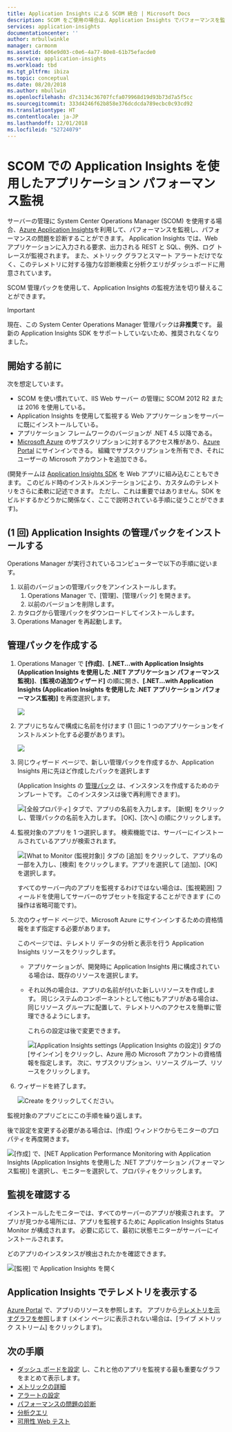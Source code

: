 ```yaml
---
title: Application Insights による SCOM 統合 | Microsoft Docs
description: SCOM をご使用の場合は、Application Insights でパフォーマンスを監視して問題を診断します。 包括的なダッシュ ボード、スマート アラート、強力な診断ツール、および分析クエリです。
services: application-insights
documentationcenter: ''
author: mrbullwinkle
manager: carmonm
ms.assetid: 606e9d03-c0e6-4a77-80e8-61b75efacde0
ms.service: application-insights
ms.workload: tbd
ms.tgt_pltfrm: ibiza
ms.topic: conceptual
ms.date: 08/20/2018
ms.author: mbullwin
ms.openlocfilehash: d7c3134c36707fcfa079968d19d93b73d7a5f5cc
ms.sourcegitcommit: 333d4246f62b858e376dcdcda789ecbc0c93cd92
ms.translationtype: HT
ms.contentlocale: ja-JP
ms.lasthandoff: 12/01/2018
ms.locfileid: "52724079"
---
```

# <a name="application-performance-monitoring-using-application-insights-for-scom"></a>SCOM での Application Insights を使用したアプリケーション パフォーマンス監視
サーバーの管理に System Center Operations Manager (SCOM) を使用する場合、[Azure Application Insights](app-insights-asp-net.md)を利用して、パフォーマンスを監視し、パフォーマンスの問題を診断することができます。 Application Insights では、Web アプリケーションに入力される要求、出力される REST と SQL、例外、ログ トレースが監視されます。 また、メトリック グラフとスマート アラートだけでなく、このテレメトリに対する強力な診断検索と分析クエリがダッシュボードに用意されています。 

SCOM 管理パックを使用して、Application Insights の監視方法を切り替えることができます。

> [!IMPORTANT]
> 現在、この System Center Operations Manager 管理パックは**非推奨**です。 最新の Application Insights SDK をサポートしていないため、推奨されなくなりました。

## <a name="before-you-start"></a>開始する前に
次を想定しています。

* SCOM を使い慣れていて、IIS Web サーバー の管理に SCOM 2012 R2 または 2016 を使用している。
* Application Insights を使用して監視する Web アプリケーションをサーバーに既にインストールしている。
* アプリケーション フレームワークのバージョンが .NET 4.5 以降である。
* [Microsoft Azure](https://azure.com) のサブスクリプションに対するアクセス権があり、[Azure Portal](https://portal.azure.com) にサインインできる。 組織でサブスクリプションを所有でき、それにユーザーの Microsoft アカウントを追加できる。

(開発チームは [Application Insights SDK](app-insights-asp-net.md) を Web アプリに組み込むこともできます。 このビルド時のインストルメンテーションにより、カスタムのテレメトリをさらに柔軟に記述できます。 ただし、これは重要ではありません。SDK をビルドするかどうかに関係なく、ここで説明されている手順に従うことができます)。

## <a name="one-time-install-application-insights-management-pack"></a>(1 回) Application Insights の管理パックをインストールする
Operations Manager が実行されているコンピューターで以下の手順に従います。

1. 以前のバージョンの管理パックをアンインストールします。
   1. Operations Manager で、[管理]、[管理パック] を開きます。 
   2. 以前のバージョンを削除します。
2. カタログから管理パックをダウンロードしてインストールします。
3. Operations Manager を再起動します。

## <a name="create-a-management-pack"></a>管理パックを作成する
1. Operations Manager で **[作成]**、**[.NET...with Application Insights (Application Insights を使用した .NET アプリケーション パフォーマンス監視)]**、**[監視の追加ウィザード]** の順に開き、**[.NET...with Application Insights (Application Insights を使用した .NET アプリケーション パフォーマンス監視)]** を再度選択します。
   
    ![](./media/app-insights-scom/020.png)
2. アプリにちなんで構成に名前を付けます  (1 回に 1 つのアプリケーションをインストルメント化する必要があります)。
   
    ![](./media/app-insights-scom/030.png)
3. 同じウィザード ページで、新しい管理パックを作成するか、Application Insights 用に先ほど作成したパックを選択します 
   
     (Application Insights の [管理パック](https://technet.microsoft.com/library/cc974491.aspx) は、インスタンスを作成するためのテンプレートです。 このインスタンスは後で再利用できます)。

    ![[全般プロパティ] タブで、アプリの名前を入力します。 [新規] をクリックし、管理パックの名前を入力します。 [OK]、[次へ] の順にクリックします。](./media/app-insights-scom/040.png)

1. 監視対象のアプリを 1 つ選択します。 検索機能では、サーバーにインストールされているアプリが検索されます。
   
    ![[What to Monitor (監視対象)] タブの [追加] をクリックして、アプリ名の一部を入力し、[検索] をクリックします。アプリを選択して [追加]、[OK] を選択します。](./media/app-insights-scom/050.png)
   
    すべてのサーバー内のアプリを監視するわけではない場合は、[監視範囲] フィールドを使用してサーバーのサブセットを指定することができます (この操作は省略可能です)。
2. 次のウィザード ページで、Microsoft Azure にサインインするための資格情報をまず指定する必要があります。
   
    このページでは、テレメトリ データの分析と表示を行う Application Insights リソースをクリックします。 
   
   * アプリケーションが、開発時に Application Insights 用に構成されている場合は、既存のリソースを選択します。
   * それ以外の場合は、アプリの名前が付いた新しいリソースを作成します。 同じシステムのコンポーネントとして他にもアプリがある場合は、同じリソース グループに配置して、テレメトリへのアクセスを簡単に管理できるようにします。
     
     これらの設定は後で変更できます。
     
     ![[Application Insights settings (Application Insights の設定)] タブの [サインイン] をクリックし、Azure 用の Microsoft アカウントの資格情報を指定します。 次に、サブスクリプション、リソース グループ、リソースをクリックします。](./media/app-insights-scom/060.png)
3. ウィザードを終了します。
   
    ![Create をクリックしてください。](./media/app-insights-scom/070.png)

監視対象のアプリごとにこの手順を繰り返します。

後で設定を変更する必要がある場合は、[作成] ウィンドウからモニターのプロパティを再度開きます。

![[作成] で、[NET Application Performance Monitoring with Application Insights (Application Insights を使用した .NET アプリケーション パフォーマンス監視)] を選択し、モニターを選択して、プロパティをクリックします。](./media/app-insights-scom/080.png)

## <a name="verify-monitoring"></a>監視を確認する
インストールしたモニターでは、すべてのサーバーのアプリが検索されます。 アプリが見つかる場所には、アプリを監視するために Application Insights Status Monitor が構成されます。 必要に応じて、最初に状態モニターがサーバーにインストールされます。

どのアプリのインスタンスが検出されたかを確認できます。

![[監視] で Application Insights を開く](./media/app-insights-scom/100.png)

## <a name="view-telemetry-in-application-insights"></a>Application Insights でテレメトリを表示する
[Azure Portal](https://portal.azure.com) で、アプリのリソースを参照します。 アプリから[テレメトリを示すグラフを参照](app-insights-dashboards.md)します  (メイン ページに表示されない場合は、[ライブ メトリック ストリーム] をクリックします)。

## <a name="next-steps"></a>次の手順
* [ダッシュ ボードを設定](app-insights-dashboards.md) し、これと他のアプリを監視する最も重要なグラフをまとめて表示します。
* [メトリックの詳細](app-insights-metrics-explorer.md)
* [アラートの設定](app-insights-alerts.md)
* [パフォーマンスの問題の診断](app-insights-detect-triage-diagnose.md)
* [分析クエリ](app-insights-analytics.md)
* [可用性 Web テスト](app-insights-monitor-web-app-availability.md)

